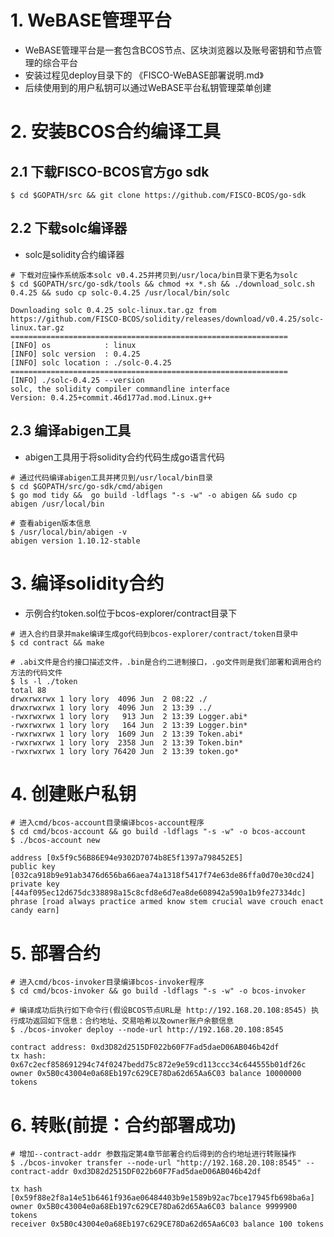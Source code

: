 # 1. WeBASE管理平台

- WeBASE管理平台是一套包含BCOS节点、区块浏览器以及账号密钥和节点管理的综合平台
- 安装过程见deploy目录下的 《FISCO-WeBASE部署说明.md》
- 后续使用到的用户私钥可以通过WeBASE平台私钥管理菜单创建

# 2. 安装BCOS合约编译工具

## 2.1 下载FISCO-BCOS官方go sdk

```shell
$ cd $GOPATH/src && git clone https://github.com/FISCO-BCOS/go-sdk
```


## 2.2 下载solc编译器

- solc是solidity合约编译器

```shell
# 下载对应操作系统版本solc v0.4.25并拷贝到/usr/loca/bin目录下更名为solc
$ cd $GOPATH/src/go-sdk/tools && chmod +x *.sh && ./download_solc.sh 0.4.25 && sudo cp solc-0.4.25 /usr/local/bin/solc

Downloading solc 0.4.25 solc-linux.tar.gz from https://github.com/FISCO-BCOS/solidity/releases/download/v0.4.25/solc-linux.tar.gz
==============================================================
[INFO] os            : linux
[INFO] solc version  : 0.4.25
[INFO] solc location : ./solc-0.4.25
==============================================================
[INFO] ./solc-0.4.25 --version
solc, the solidity compiler commandline interface
Version: 0.4.25+commit.46d177ad.mod.Linux.g++
```

## 2.3 编译abigen工具

- abigen工具用于将solidity合约代码生成go语言代码
   
```shell
# 通过代码编译abigen工具并拷贝到/usr/local/bin目录
$ cd $GOPATH/src/go-sdk/cmd/abigen
$ go mod tidy &&  go build -ldflags "-s -w" -o abigen && sudo cp abigen /usr/local/bin

# 查看abigen版本信息
$ /usr/local/bin/abigen -v
abigen version 1.10.12-stable
```

# 3. 编译solidity合约

- 示例合约token.sol位于bcos-explorer/contract目录下

```shell
# 进入合约目录并make编译生成go代码到bcos-explorer/contract/token目录中
$ cd contract && make 

# .abi文件是合约接口描述文件，.bin是合约二进制接口，.go文件则是我们部署和调用合约方法的代码文件
$ ls -l ./token
total 88
drwxrwxrwx 1 lory lory  4096 Jun  2 08:22 ./
drwxrwxrwx 1 lory lory  4096 Jun  2 13:39 ../
-rwxrwxrwx 1 lory lory   913 Jun  2 13:39 Logger.abi*
-rwxrwxrwx 1 lory lory   164 Jun  2 13:39 Logger.bin*
-rwxrwxrwx 1 lory lory  1609 Jun  2 13:39 Token.abi*
-rwxrwxrwx 1 lory lory  2358 Jun  2 13:39 Token.bin*
-rwxrwxrwx 1 lory lory 76420 Jun  2 13:39 token.go*

```

# 4. 创建账户私钥

```shell
# 进入cmd/bcos-account目录编译bcos-account程序
$ cd cmd/bcos-account && go build -ldflags "-s -w" -o bcos-account
$ ./bcos-account new

address [0x5f9c56B86E94e9302D7074b8E5f1397a798452E5]
public key [032ca918b9e91ab3476d656ba66aea74a1318f5417f74e63de86ffa0d70e30cd24]
private key [44af095ec12d675dc338898a15c8cfd8e6d7ea8de608942a590a1b9fe27334dc]
phrase [road always practice armed know stem crucial wave crouch enact candy earn]

```


# 5. 部署合约

```shell
# 进入cmd/bcos-invoker目录编译bcos-invoker程序
$ cd cmd/bcos-invoker && go build -ldflags "-s -w" -o bcos-invoker

# 编译成功后执行如下命令行(假设BCOS节点URL是 http://192.168.20.108:8545) 执行成功返回如下信息：合约地址、交易哈希以及owner账户余额信息
$ ./bcos-invoker deploy --node-url http://192.168.20.108:8545

contract address: 0xd3D82d2515DF022b60F7Fad5daeD06AB046b42df
tx hash: 0x67c2ecf858691294c74f0247bedd75c872e9e59cd113ccc34c644555b01df26c
owner 0x5B0c43004e0a68Eb197c629CE78Da62d65Aa6C03 balance 10000000 tokens

```

# 6. 转账(前提：合约部署成功)

```shell
# 增加--contract-addr 参数指定第4章节部署合约后得到的合约地址进行转账操作
$ ./bcos-invoker transfer --node-url "http://192.168.20.108:8545" --contract-addr 0xd3D82d2515DF022b60F7Fad5daeD06AB046b42df

tx hash [0x59f88e2f8a14e51b6461f936ae06484403b9e1589b92ac7bce17945fb698ba6a]
owner 0x5B0c43004e0a68Eb197c629CE78Da62d65Aa6C03 balance 9999900 tokens
receiver 0x5B0c43004e0a68Eb197c629CE78Da62d65Aa6C03 balance 100 tokens
```
